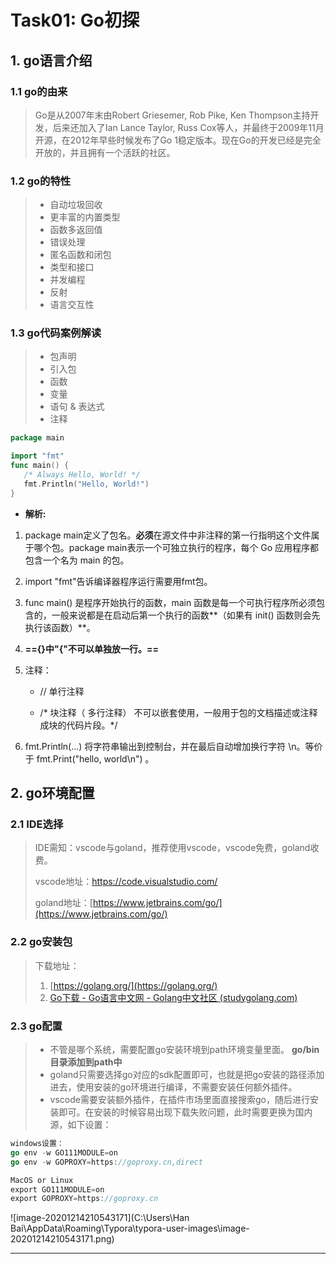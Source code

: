 # Task01: Go初探

## 1. go语言介绍

### 1.1 go的由来

> Go是从2007年末由Robert Griesemer, Rob Pike, Ken Thompson主持开发，后来还加入了Ian Lance Taylor, Russ Cox等人，并最终于2009年11月开源，在2012年早些时候发布了Go 1稳定版本。现在Go的开发已经是完全开放的，并且拥有一个活跃的社区。

### 1.2 go的特性

> - 自动垃圾回收
> - 更丰富的内置类型
> - 函数多返回值
> - 错误处理
> - 匿名函数和闭包
> - 类型和接口
> - 并发编程
> - 反射
> - 语言交互性

### 1.3 go代码案例解读

> - 包声明
> - 引入包
> - 函数
> - 变量
> - 语句 & 表达式
> - 注释

```go
package main 

import "fmt"  
func main() { 
   /* Always Hello, World! */
   fmt.Println("Hello, World!")
}
```

- **解析:**

1.  package main定义了包名。**必须**在源文件中非注释的第一行指明这个文件属于哪个包。package main表示一个可独立执行的程序，每个 Go 应用程序都包含一个名为 main 的包。

2. import "fmt"告诉编译器程序运行需要用fmt包。

3. func main() 是程序开始执行的函数，main 函数是每一个可执行程序所必须包含的，一般来说都是在启动后第一个执行的函数**（如果有 init() 函数则会先执行该函数）**。

4. **=={}中"{"不可以单独放一行。==**

5. 注释： 

   - // 单行注释      

   - /* 块注释（ 多行注释） 不可以嵌套使用，一般用于包的文档描述或注释成块的代码片段。*/   

6. fmt.Println(...) 将字符串输出到控制台，并在最后自动增加换行字符 \n。等价于 fmt.Print("hello, world\n") 。



## 2. go环境配置

### 2.1 IDE选择

> IDE需知：vscode与goland，推荐使用vscode，vscode免费，goland收费。
>
> vscode地址：https://code.visualstudio.com/
>
> goland地址：[https://www.jetbrains.com/go/](https://www.jetbrains.com/go/)

### 2.2 go安装包

> 下载地址：
>
> 1. [https://golang.org/](https://golang.org/)    
> 2. [Go下载 - Go语言中文网 - Golang中文社区 (studygolang.com)](https://studygolang.com/dl)

### 2.3 go配置

> - 不管是哪个系统，需要配置go安装环境到path环境变量里面。   **go/bin目录添加到path中**
> - goland只需要选择go对应的sdk配置即可，也就是把go安装的路径添加进去，使用安装的go环境进行编译，不需要安装任何额外插件。
> - vscode需要安装额外插件，在插件市场里面直接搜索go，随后进行安装即可。在安装的时候容易出现下载失败问题，此时需要更换为国内源，如下设置：

```go
windows设置：
go env -w GO111MODULE=on
go env -w GOPROXY=https://goproxy.cn,direct
```

```go
MacOS or Linux
export GO111MODULE=on
export GOPROXY=https://goproxy.cn
```

![image-20201214210543171](C:\Users\Han Bai\AppData\Roaming\Typora\typora-user-images\image-20201214210543171.png)

---

